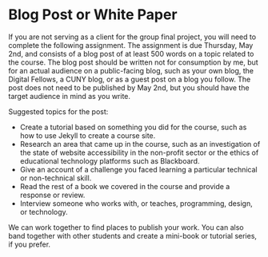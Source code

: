 # Blog Post or White Paper

If you are not serving as a client for the group final project, you will need to complete the following assignment. The assignment is due Thursday, May 2nd, and consists of a blog post of at least 500 words on a topic related to the course. The blog post should be written not for consumption by me, but for an actual audience on a public-facing blog, such as your own blog, the Digital Fellows, a CUNY blog, or as a guest post on a blog you follow. The post does not need to be published by May 2nd, but you should have the target audience in mind as you write.

Suggested topics for the post:

- Create a tutorial based on something you did for the course, such as how to use Jekyll to create a course site.
- Research an area that came up in the course, such as an investigation of the state of website accessibility in the non-profit sector or the ethics of educational technology platforms such as Blackboard.
- Give an account of a challenge you faced learning a particular technical or non-technical skill.
- Read the rest of a book we covered in the course and provide a response or review.
- Interview someone who works with, or teaches, programming, design, or technology.

We can work together to find places to publish your work. You can also band together with other students and create a mini-book or tutorial series, if you prefer.


